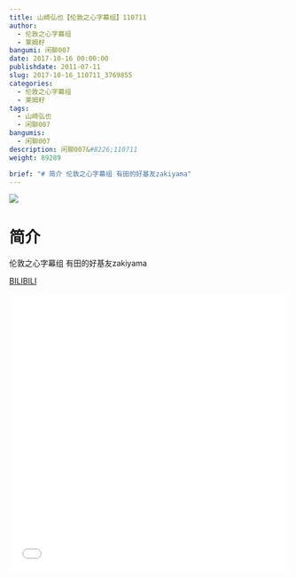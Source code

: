 ```yaml
---
title: 山崎弘也【伦敦之心字幕组】110711
author: 
  - 伦敦之心字幕组
  - 莱姆籽
bangumi: 闲聊007
date: 2017-10-16 00:00:00
publishdate: 2011-07-11
slug: 2017-10-16_110711_3769855
categories: 
  - 伦敦之心字幕组
  - 莱姆籽
tags: 
  - 山崎弘也
  - 闲聊007
bangumis: 
  - 闲聊007
description: 闲聊007&#8226;110711
weight: 89289

brief: "# 简介 伦敦之心字幕组 有田的好基友zakiyama"
---
```


![](https://i.imgur.com/MsnzsWX.jpg)

# 简介  
伦敦之心字幕组 有田的好基友zakiyama

  [BILIBILI](https://www.bilibili.com/video/av3769855/)


<div class="vcontainer">  <iframe class='video' src="//www.bilibili.com/blackboard/player.html?aid=3769855" width="100%" height="500" frameborder="0" allowfullscreen="allowfullscreen"></iframe></div>

